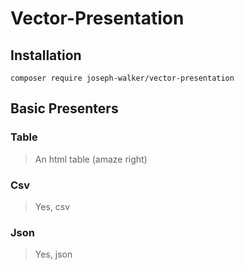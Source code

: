 # Vector-Presentation

## Installation
```
composer require joseph-walker/vector-presentation
```

## Basic Presenters

### Table
> An html table (amaze right)

### Csv
> Yes, csv

### Json
> Yes, json
